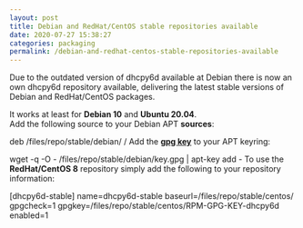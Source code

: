 ```yaml
---
layout: post
title: Debian and RedHat/CentOS stable repositories available
date: 2020-07-27 15:38:27
categories: packaging
permalink: /debian-and-redhat-centos-stable-repositories-available
---
```


Due to the outdated version of dhcpy6d available at Debian there is now an own dhcpy6d repository available, delivering the latest stable versions of Debian and RedHat/CentOS packages.


It works at least for **Debian 10** and **Ubuntu 20.04**.  
Add the following source to your Debian APT **sources**:


deb /files/repo/stable/debian/ /
Add the **[gpg key](/files/repo/stable/debian/key.gpg)** to your APT keyring:


wget -q -O - /files/repo/stable/debian/key.gpg | apt-key add -
To use the **RedHat/CentOS 8** repository simply add the following to your repository information:


[dhcpy6d-stable]
name=dhcpy6d-stable
baseurl=/files/repo/stable/centos/
gpgcheck=1
gpgkey=/files/repo/stable/centos/RPM-GPG-KEY-dhcpy6d
enabled=1
